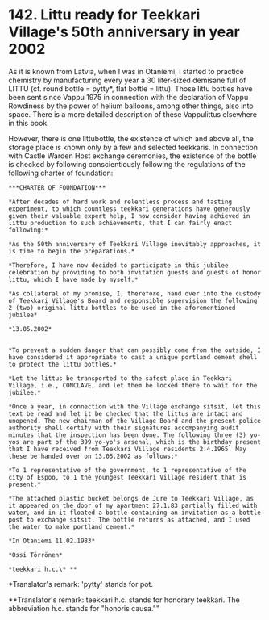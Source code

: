 


    
# 142. Littu ready for Teekkari Village's 50th anniversary in year 2002

As it is known from Latvia, when I was in Otaniemi, I started to practice chemistry by manufacturing every year a 30 liter-sized demisane full of LITTU (cf. round bottle = pytty\*, flat bottle = littu). Those littu bottles have been sent since Vappu 1975 in connection with the declaration of Vappu Rowdiness by the power of helium balloons, among other things, also into space. There is a more detailed description of these Vappulittus elsewhere in this book.

However, there is one littubottle, the existence of which and above all, the storage place is known only by a few and selected teekkaris. In connection with Castle Warden Host exchange ceremonies, the existence of the bottle is checked by following conscientiously following the regulations of the following charter of foundation: 

    ***CHARTER OF FOUNDATION***

    *After decades of hard work and relentless process and tasting experiment, to which countless teekkari generations have generously given their valuable expert help, I now consider having achieved in littu production to such achievements, that I can fairly enact following:*

    *As the 50th anniversary of Teekkari Village inevitably approaches, it is time to begin the preparations.*

    *Therefore, I have now decided to participate in this jubilee celebration by providing to both invitation guests and guests of honor littu, which I have made by myself.*

    *As collateral of my promise, I, therefore, hand over into the custody of Teekkari Village's Board and responsible supervision the following 2 (two) original littu bottles to be used in the aforementioned jubilee*

    *13.05.2002*


    *To prevent a sudden danger that can possibly come from the outside, I have considered it appropriate to cast a unique portland cement shell to protect the littu bottles.*

    *Let the littus be transported to the safest place in Teekkari Village, i.e., CONCLAVE, and let them be locked there to wait for the jubilee.*

    *Once a year, in connection with the Village exchange sitsit, let this text be read and let it be checked that the littus are intact and unopened. The new chairman of the Village Board and the present police authority shall certify with their signatures accompanying audit minutes that the inspection has been done. The following three (3) yo-yos are part of the 399 yo-yo's arsenal, which is the birthday present that I have received from Teekkari Village residents 2.4.1965. May these be handed over on 13.05.2002 as follows:*

    *To 1 representative of the government, to 1 representative of the city of Espoo, to 1 the youngest Teekkari Village resident that is present.*

    *The attached plastic bucket belongs de Jure to Teekkari Village, as it appeared on the door of my apartment 27.1.83 partially filled with water, and in it floated a bottle containing an invitation as a bottle post to exchange sitsit. The bottle returns as attached, and I used the water to make portland cement.*

    *In Otaniemi 11.02.1983*

    *Ossi Törrönen*

    *teekkari h.c.\* **

*Translator's remark: 'pytty' stands for pot.

**Translator's remark: teekkari h.c. stands for honorary teekkari. The abbreviation h.c. stands for "honoris causa.""
